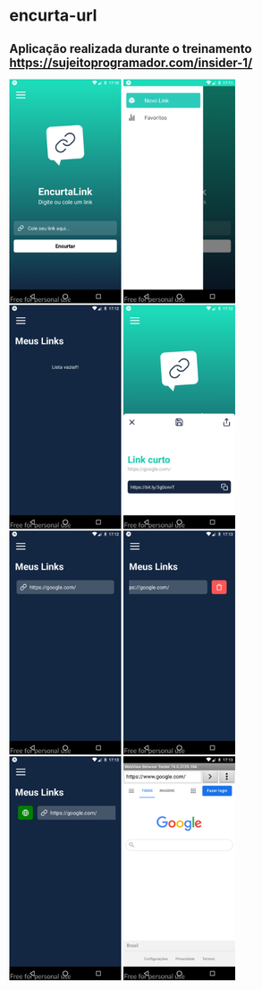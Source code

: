 # encurta-url
## Aplicação realizada durante o treinamento https://sujeitoprogramador.com/insider-1/
<img src="https://github.com/leandrorodca/encurta-url/blob/main/screenshot-2021-06-07_14.10.26.026.png" width="200" >
<img src="https://github.com/leandrorodca/encurta-url/blob/main/screenshot-2021-06-07_14.11.23.492.png" width="200" >
<img src="https://github.com/leandrorodca/encurta-url/blob/main/screenshot-2021-06-07_14.12.10.159.png" width="200" >
<img src="https://github.com/leandrorodca/encurta-url/blob/main/screenshot-2021-06-07_14.12.34.171.png" width="200" >
<img src="https://github.com/leandrorodca/encurta-url/blob/main/screenshot-2021-06-07_14.12.52.718.png" width="200" >
<img src="https://github.com/leandrorodca/encurta-url/blob/main/screenshot-2021-06-07_14.13.02.185.png" width="200" >
<img src="https://github.com/leandrorodca/encurta-url/blob/main/screenshot-2021-06-07_14.13.08.321.png" width="200" >
<img src="https://github.com/leandrorodca/encurta-url/blob/main/screenshot-2021-06-07_14.13.22.602.png" width="200" >
